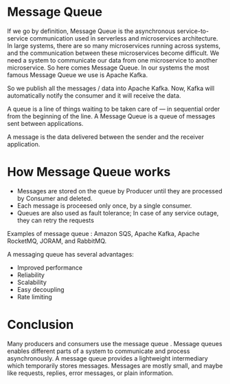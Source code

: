 # Message Queue

If we go by definition, Message Queue is the asynchronous service-to-service communication used in serverless and microservices architecture. In large systems, there are so many microservices running across systems, and the communication between these microservices become difficult. We need a system to communicate our data from one microservice to another microservice. So here comes Message Queue. In our systems the most famous Message Queue we use is Apache Kafka.

So we publish all the messages / data into Apache Kafka. Now, Kafka will automatically notify the consumer and it will receive the data.

A queue is a line of things waiting to be taken care of — in sequential order from the beginning of the line. A Message Queue is a queue of messages sent between applications.

A message is the data delivered between the sender and the receiver application.

# How Message Queue works

* Messages are stored on the queue by Producer until they are processed by Consumer and deleted.
* Each message is proceesed only once, by a single consumer.
* Queues are also used as fault tolerance; In case of any service outage, they can retry the requests

Examples of message queue : Amazon SQS, Apache Kafka, Apache RocketMQ, JORAM, and RabbitMQ.

A messaging queue has several advantages:

* Improved performance
* Reliability
* Scalability
* Easy decoupling
* Rate limiting

# Conclusion

Many producers and consumers use the message queue . Message queues enables different parts of a system to communicate and process asynchronously. A message queue provides a lightweight intermediary which temporarily stores messages. Messages are mostly small, and maybe like requests, replies, error messages, or plain information.
